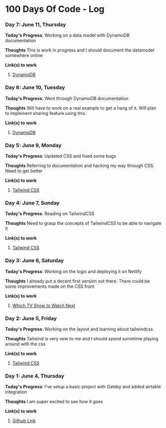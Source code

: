 # 100 Days Of Code - Log

### Day 7: June 11, Thursday 
**Today's Progress**: Working on a data model with DynamoDB documentation

**Thoughts** This is work in progress and I should document the datamodel somewhere online 

**Link(s) to work**
1. [DynamoDB](https://docs.aws.amazon.com/dynamodb/index.html)


### Day 6: June 10, Tuesday 

**Today's Progress**: Went through DynamoDB documentation

**Thoughts** Will have to work on a real example to get a hang of it. Will plan to implement sharing feature using this. 

**Link(s) to work**
1. [DynamoDB](https://docs.aws.amazon.com/dynamodb/index.html)

### Day 5: June 9, Monday 

**Today's Progress**: Updated CSS and fixed some bugs

**Thoughts** Referring to documentation and hacking my way through CSS. Need to get better

**Link(s) to work**
1. [Tailwind CSS](https://tailwindcss.com/docs)


### Day 4: June 7, Sunday

**Today's Progress**: Reading on TailwindCSS

**Thoughts** Need to grasp the concepts of TailwindCSS to be able to navigate it 

**Link(s) to work**
1. [Tailwind CSS](https://tailwindcss.com/docs)

### Day 3: June 6, Saturday

**Today's Progress**: Working on the logic and deploying it on Netlify

**Thoughts** I already put a decent first version out there. There could be some improvements made on the CSS front  

**Link(s) to work**
1. [Which TV Show to Watch Next](https://which-tv-show-to-watch-next.netlify.app)

### Day 2: June 5, Friday

**Today's Progress**: Working on the layout and learning about tailwindcss

**Thoughts** Tailwind is very new to me and I should spend sometime playing around with the css 

**Link(s) to work**
1. [Tailwind CSS](https://tailwindcss.com/docs)

### Day 1: June 4, Thursday

**Today's Progress**: I've setup a basic project with Gatsby and added airtable integration

**Thoughts** I am super excited to see how it goes

**Link(s) to work**
1. [Github Link](https://github.com/yeswanth/which-tv-show-to-watch)

